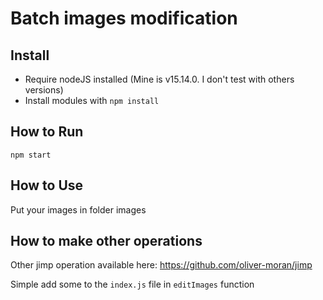 # Batch images modification

## Install

- Require nodeJS installed (Mine is v15.14.0. I don't test with others versions)
- Install modules with `npm install`

## How to Run

`npm start`

## How to Use

Put your images in folder images

## How to make other operations

Other jimp operation available here: <https://github.com/oliver-moran/jimp>

Simple add some to the `index.js` file in `editImages` function
